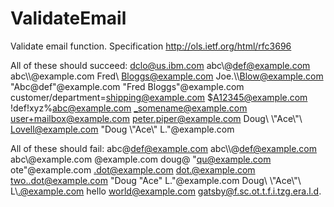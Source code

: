 ValidateEmail
=============

Validate email function. 
Specification  http://ols.ietf.org/html/rfc3696

All of these should succeed:
dclo@us.ibm.com
abc\\@def@example.com
abc\\\\@example.com
Fred\\ Bloggs@example.com
Joe.\\\\Blow@example.com
\"Abc@def\"@example.com
\"Fred Bloggs\"@example.com
customer/department=shipping@example.com
\$A12345@example.com
!def!xyz%abc@example.com
_somename@example.com
user+mailbox@example.com
peter.piper@example.com
Doug\\ \\\"Ace\\\"\\ Lovell@example.com
\"Doug \\\"Ace\\\" L.\"@example.com

All of these should fail:
abc@def@example.com
abc\\\\@def@example.com
abc\\@example.com
@example.com
doug@
\"qu@example.com
ote\"@example.com
.dot@example.com
dot.@example.com
two..dot@example.com
\"Doug \"Ace\" L.\"@example.com
Doug\\ \\\"Ace\\\"\\ L\\.@example.com
hello world@example.com
gatsby@f.sc.ot.t.f.i.tzg.era.l.d.
